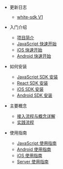 * 更新日志

  * [white-sdk V1](/zh-CN/v1/releaseNote.md)

* 入门介绍

  * [项目简介](/zh-CN/v1/introduction.md)
  * [JavaScript 快速开始](/zh-CN/v1/js_quickstart.md)
  * [iOS 快速开始](/zh-CN/v1/iOS_quickstart.md)
  * [Android 快速开始](/zh-CN/v1/Android_quickstart.md)

* 如何安装

  * [JavaScript SDK 安装](/zh-CN/v1/js_SDK_install.md)
  * [React SDK 安装](/zh-CN/v1/react_SDK_intsall.md)
  * [iOS SDK 安装](/zh-CN/v1/iOS_SDK_install.md)
  * [Android SDK 安装](/zh-CN/v1/Android_SDK_install.md)

* 主要概念

  * [接入流程与概念详解](/zh-CN/v1/concept.md)
  * [实践流程](/zh-CN/v1/process.md)

* 使用指南

  * [JavaScript 使用指南](/zh-CN/v1/js_detail_api.md)
  * [Android 使用指南](/zh-CN/v1/Android_detail_api.md)
  * [iOS 使用指南](/zh-CN/v1/iOS_detail_api.md)
  * [Server 使用指南](/zh-CN/v1/server_detail_api.md)

